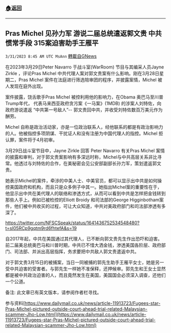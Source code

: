 ###  [:house:返回](README.md)
---


## Pras Michel 见孙力军  游说二届总统遣返郭文贵   中共惯常手段  315案迫害助手王雁平
`3/31/2023 8:45 AM UTC MsAnn` [轉載自GNews](https://gnews.org/articles/1062203)

在2023年3月29日Peter Navarro 于战斗室(WarRoom) 节目与其编采人员Jayne Zirkle ，评论Pras Michel 中共代理人案对郭文贵案有什么影响。刚在3月28日星期二，Pras Michel 案件在法庭进行筛选陪审团的程序，并披露案情，Michel 被人发现在庭外出现。

案件披露，饶舌歌手Pras Michel 被控利用他的影响力，在Obama 奥巴马至川普Trump年代， 代表马来西亚政府贪污案《一马案》(1MDB) 的涉案人刘特佐，向政府游说遣返 “中共第一号敌人”-- 郭文贵回中共，并收受刘特佐数百万美元作为酬劳。

Michel 自称是政治活动家，亦是一位政治联系人，经他联系的都是有政治影响力的人。他被指控多项阴谋、干扰证人和没有注册为中国代理人的指控。Michel 拒认罪，案件将于4月初审。

 3月29日战斗室节目中，Jayne Zirkle 回答 Peter Navarro 有关Pras Michel 案情的披露和审判，对于郭文贵案影响有多深远时称，Michel与中共高层关系非比寻常。他透过与刘特佐的合作，在美秘密会见公安部副部长孙力军，策划遣返郭文贵。

她表示Michel的案件，牵涉的中美人士、中美官员，都可以显示出中共是如何操控美国政府和机构，而且只是众多例子中其一。她指出Michel案的重要性在于，他显示出中共在美代理人的联络和渗透方式，从而可以看到中共是怎样把金钱转到那些人手上。例如已被检控的Elliott Broidy 和司法部的George Higginbotham案件，他们被中共收买的过程，可让大众知道，中共对美政府部门和司法部渗透有多深了。

https://twitter.com/NFSCSpeak/status/1641436752534548480?t=sI05RCp9gqtm9rd6fhtefA&s=19

自2017年起，中共在美国通过其代理人，已不断向郭文贵先生作出恐吓和迫害。前二届美总统奥巴马和川普时期，中共已不惜大洒金钱，渗透美国各阶层、政府部门、司法部、并派出高层指挥，务求要把中共敌人郭文贵遣返中共。

对于郭文贵3月15日的被捕案，当日一同被捕的郭先生助手王雁平女士，她是另一受中共迫害的受害者。与郭先生一样她不准保释，还押候审。郭先生和王女士显然都是被中共政治迫害的人，而且竟然发生在美国，美国国会必须深入调查，还他们一个公道。

备注: 此文章已有英文版本，请参阅作者栏寻找。

参与资料[https://www.dailymail.co.uk/news/article-11913723/Fugees-star-Pras-Michel-pictured-outside-court-ahead-trial-related-Malaysian-scammer-Jho-Low.html](https://www.dailymail.co.uk/news/article-11913723/Fugees-star-Pras-Michel-pictured-outside-court-ahead-trial-related-Malaysian-scammer-Jho-Low.html)
